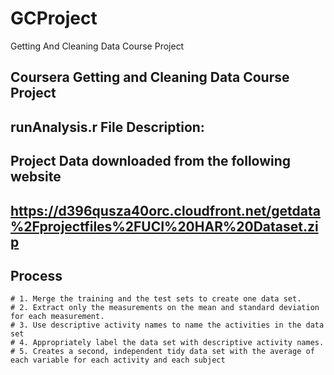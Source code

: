 # GCProject
Getting And Cleaning Data Course Project
   ## Coursera Getting and Cleaning Data Course Project
   ## runAnalysis.r File Description:
   ## Project Data downloaded from the following website 
   ## https://d396qusza40orc.cloudfront.net/getdata%2Fprojectfiles%2FUCI%20HAR%20Dataset.zip
## Process
	# 1. Merge the training and the test sets to create one data set. 
	# 2. Extract only the measurements on the mean and standard deviation for each measurement.  
	# 3. Use descriptive activity names to name the activities in the data set 
	# 4. Appropriately label the data set with descriptive activity names.  
	# 5. Creates a second, independent tidy data set with the average of each variable for each activity and each subject
